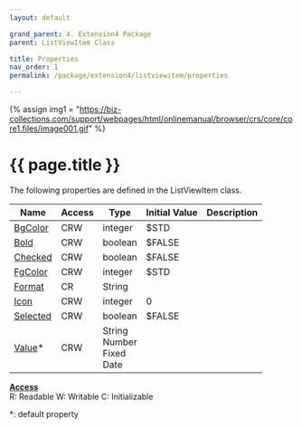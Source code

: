 ```yaml
---
layout: default

grand_parent: 4. Extension4 Package
parent: ListViewItem Class

title: Properties
nav_order: 1
permalink: /package/extension4/listviewitem/properties

---
```

{% assign img1 = "https://biz-collections.com/support/webpages/html/onlinemanual/browser/crs/core/core1.files/image001.gif" %}


# {{ page.title }}

The following properties are defined in the ListViewItem class.

|Name       | Access | Type   | Initial Value | Description   |
|----------	|--------|--------|---------------|---------|
|[BgColor](/package/extension4/listviewitem/properties/bgcolor) | CRW | integer | $STD | |
|[Bold](/package/extension4/listviewitem/properties/bold) | CRW | boolean | $FALSE | |
|[Checked](/package/extension4/listviewitem/properties/checked) | CRW | boolean | $FALSE | |
|[FgColor](/package/extension4/listviewitem/properties/fgcolor) | CRW | integer | $STD | |
|[Format](/package/extension4/listviewitem/properties/format) | CR | String |  | |
|[Icon](/package/extension4/listviewitem/properties/icon) | CRW | integer | 0 | |
|[Selected](/package/extension4/listviewitem/properties/selected) | CRW | boolean | $FALSE | |
|[Value](/package/extension4/listviewitem/properties/value)* | CRW | String<br>Number<br>Fixed<br>Date |  | |

<u><b>Access</b></u><br>
R: Readable
W: Writable
C: Initializable

*: default property
